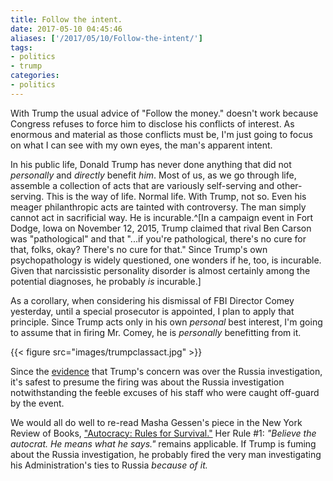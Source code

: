 ```yaml
---
title: Follow the intent.
date: 2017-05-10 04:45:46
aliases: ['/2017/05/10/Follow-the-intent/']
tags:
- politics
- trump
categories:
- politics
---
```

With Trump the usual advice of "Follow the money." doesn't work because Congress refuses to force him to disclose his conflicts of interest. As enormous and material as those conflicts must be, I'm just going to focus on what I can see with my own eyes, the man's apparent intent.

In his public life, Donald Trump has never done anything that did not _personally_ and _directly_ benefit _him_. Most of us, as we go through life, assemble a collection of acts that are variously self-serving and other-serving. This is the way of life. Normal life. With Trump, not so. Even his meager philanthropic acts are tainted with controversy. The man simply cannot act in sacrificial way. He is incurable.^[In a campaign event in Fort Dodge, Iowa on November 12, 2015, Trump claimed that rival Ben Carson was "pathological" and that "...if you're pathological, there's no cure for that, folks, okay? There's no cure for that." Since Trump's own psychopathology is widely questioned, one wonders if he, too, is incurable. Given that narcissistic personality disorder is almost certainly among the potential diagnoses, he probably _is_ incurable.]

As a corollary, when considering his dismissal of FBI Director Comey yesterday, until a special prosecutor is appointed, I plan to apply that principle. Since Trump acts only in his own _personal_ best interest, I'm going to assume that in firing Mr. Comey, he is _personally_ benefitting from it.

{{< figure src="images/trumpclassact.jpg" >}}

Since the [evidence](http://www.politico.com/story/2017/05/10/comey-firing-trump-russia-238192) that Trump's concern was over the Russia investigation, it's safest to presume the firing was about the Russia investigation notwithstanding the feeble excuses of his staff who were caught off-guard by the event.

We would all do well to re-read Masha Gessen's piece in the New York Review of Books, ["Autocracy: Rules for Survival."](http://www.nybooks.com/daily/2016/11/10/trump-election-autocracy-rules-for-survival/) Her Rule #1: _"Believe the autocrat. He means what he says."_ remains applicable. If Trump is fuming about the Russia investigation, he probably fired the very man investigating his Administration's ties to Russia _because of it._

